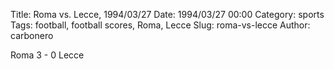 Title: Roma vs. Lecce, 1994/03/27
Date: 1994/03/27 00:00
Category: sports
Tags: football, football scores, Roma, Lecce
Slug: roma-vs-lecce
Author: carbonero


Roma 3 - 0 Lecce
